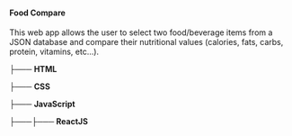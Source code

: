 #### Food Compare

This web app allows the user to select two food/beverage items from a JSON database and compare their nutritional values (calories, fats, carbs, protein, vitamins, etc...).

├─── **HTML**

├─── **CSS**

├─── **JavaScript**

├───├─── **ReactJS**
